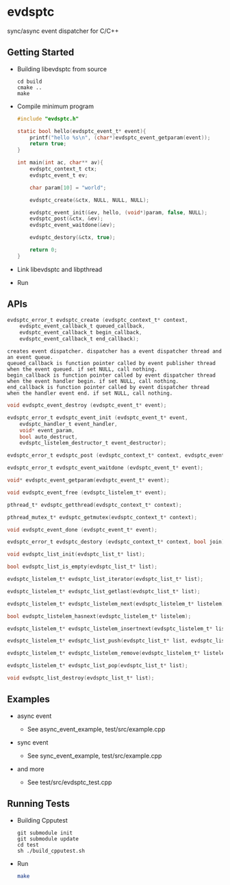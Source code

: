 evdsptc
=======

sync/async event dispatcher for C/C++

## Getting Started

* Building libevdsptc from source

    ```shell
    cd build
    cmake ..
    make
    ```

* Compile minimum program

    ```c
    #include "evdsptc.h"
    
    static bool hello(evdsptc_event_t* event){
        printf("hello %s\n", (char*)evdsptc_event_getparam(event));
        return true;
    }
    
    int main(int ac, char** av){
        evdsptc_context_t ctx;
        evdsptc_event_t ev;
    
        char param[10] = "world";
    
        evdsptc_create(&ctx, NULL, NULL, NULL);
    
        evdsptc_event_init(&ev, hello, (void*)param, false, NULL);
        evdsptc_post(&ctx, &ev);
        evdsptc_event_waitdone(&ev);
    
        evdsptc_destory(&ctx, true);
    
        return 0;
    }
    
    ```

* Link libevdsptc and libpthread
* Run

## APIs

```c
evdsptc_error_t evdsptc_create (evdsptc_context_t* context,
    evdsptc_event_callback_t queued_callback,
    evdsptc_event_callback_t begin_callback,
    evdsptc_event_callback_t end_callback);
```
    creates event dispatcher. dispatcher has a event dispatcher thread and an event queue.
    queued_callback is function pointer called by event publisher thread when the event queued. if set NULL, call nothing.
    begin_callback is function pointer called by event dispatcher thread when the event handler begin. if set NULL, call nothing.
    end_callback is function pointer called by event dispatcher thread when the handler event end. if set NULL, call nothing.
```c
void evdsptc_event_destroy (evdsptc_event_t* event);
```
```c
evdsptc_error_t evdsptc_event_init (evdsptc_event_t* event,
    evdsptc_handler_t event_handler,
    void* event_param,
    bool auto_destruct,
    evdsptc_listelem_destructor_t event_destructor);
```
```c
evdsptc_error_t evdsptc_post (evdsptc_context_t* context, evdsptc_event_t* event);
```
```c
evdsptc_error_t evdsptc_event_waitdone (evdsptc_event_t* event);
```
```c
void* evdsptc_event_getparam(evdsptc_event_t* event);
```
```c
void evdsptc_event_free (evdsptc_listelem_t* event);
```
```c
pthread_t* evdsptc_getthread(evdsptc_context_t* context);
```
```c
pthread_mutex_t* evdsptc_getmutex(evdsptc_context_t* context);
```
```c
void evdsptc_event_done (evdsptc_event_t* event);
```
```c
evdsptc_error_t evdsptc_destory (evdsptc_context_t* context, bool join);
```
```c
void evdsptc_list_init(evdsptc_list_t* list);
```
```c
bool evdsptc_list_is_empty(evdsptc_list_t* list);
```
```c
evdsptc_listelem_t* evdsptc_list_iterator(evdsptc_list_t* list);
```
```c
evdsptc_listelem_t* evdsptc_list_getlast(evdsptc_list_t* list);
```
```c
evdsptc_listelem_t* evdsptc_listelem_next(evdsptc_listelem_t* listelem);
```
```c
bool evdsptc_listelem_hasnext(evdsptc_listelem_t* listelem);
```
```c
evdsptc_listelem_t* evdsptc_listelem_insertnext(evdsptc_listelem_t* listelem, evdsptc_listelem_t* next);
```
```c
evdsptc_listelem_t* evdsptc_list_push(evdsptc_list_t* list, evdsptc_listelem_t* listelem);
```
```c
evdsptc_listelem_t* evdsptc_listelem_remove(evdsptc_listelem_t* listelem);
```
```c
evdsptc_listelem_t* evdsptc_list_pop(evdsptc_list_t* list);
```
```c
void evdsptc_list_destroy(evdsptc_list_t* list);
```

## Examples

* async event
    * See async_event_example, test/src/example.cpp 

* sync event
    * See sync_event_example, test/src/example.cpp 

* and more
    * See test/src/evdsptc_test.cpp

## Running Tests
* Building Cpputest
    ```shell
    git submodule init
    git submodule update
    cd test
    sh ./build_cpputest.sh
    ```

* Run
    ```sh
    make
    ```
